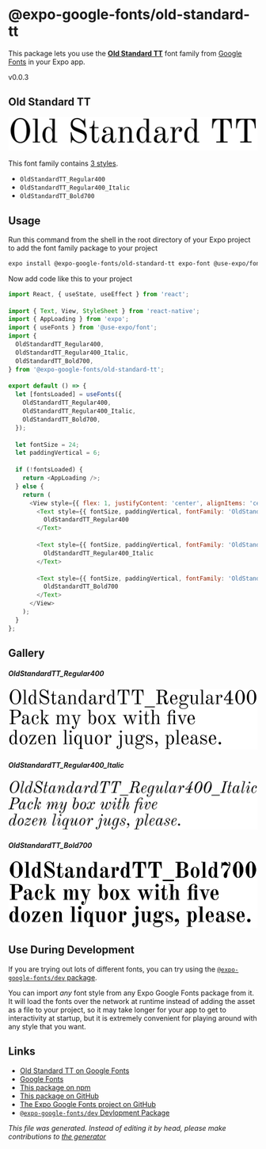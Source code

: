 # @expo-google-fonts/old-standard-tt

This package lets you use the [**Old Standard TT**](https://fonts.google.com/specimen/Old+Standard+TT) font family from [Google Fonts](https://fonts.google.com/) in your Expo app.

v0.0.3

## Old Standard TT

![Old Standard TT](./font-family.png)

This font family contains [3 styles](#gallery).

- `OldStandardTT_Regular400`
- `OldStandardTT_Regular400_Italic`
- `OldStandardTT_Bold700`

## Usage

Run this command from the shell in the root directory of your Expo project to add the font family package to your project
```sh
expo install @expo-google-fonts/old-standard-tt expo-font @use-expo/font
```

Now add code like this to your project
```js
import React, { useState, useEffect } from 'react';

import { Text, View, StyleSheet } from 'react-native';
import { AppLoading } from 'expo';
import { useFonts } from '@use-expo/font';
import {
  OldStandardTT_Regular400,
  OldStandardTT_Regular400_Italic,
  OldStandardTT_Bold700,
} from '@expo-google-fonts/old-standard-tt';

export default () => {
  let [fontsLoaded] = useFonts({
    OldStandardTT_Regular400,
    OldStandardTT_Regular400_Italic,
    OldStandardTT_Bold700,
  });

  let fontSize = 24;
  let paddingVertical = 6;

  if (!fontsLoaded) {
    return <AppLoading />;
  } else {
    return (
      <View style={{ flex: 1, justifyContent: 'center', alignItems: 'center' }}>
        <Text style={{ fontSize, paddingVertical, fontFamily: 'OldStandardTT_Regular400' }}>
          OldStandardTT_Regular400
        </Text>

        <Text style={{ fontSize, paddingVertical, fontFamily: 'OldStandardTT_Regular400_Italic' }}>
          OldStandardTT_Regular400_Italic
        </Text>

        <Text style={{ fontSize, paddingVertical, fontFamily: 'OldStandardTT_Bold700' }}>
          OldStandardTT_Bold700
        </Text>
      </View>
    );
  }
};

```

## Gallery

##### OldStandardTT_Regular400
![OldStandardTT_Regular400](./0fc6378f19416dfb6ed096305aeb6abee213fa26cbab142c18d51d02e9eeb452.ttf.png)

##### OldStandardTT_Regular400_Italic
![OldStandardTT_Regular400_Italic](./9510de290956127c311e2965471c31d5c34905c6172d5b9af444bf336c9d956d.ttf.png)

##### OldStandardTT_Bold700
![OldStandardTT_Bold700](./235d7e3e4dfc767cd24f3c17574e5fffc001f69a5af3942f47726c123762776a.ttf.png)


## Use During Development

If you are trying out lots of different fonts, you can try using the [`@expo-google-fonts/dev` package](https://github.com/expo/google-fonts/tree/master/font-packages/dev#readme).

You can import *any* font style from any Expo Google Fonts package from it. It will load the fonts
over the network at runtime instead of adding the asset as a file to your project, so it may take longer
for your app to get to interactivity at startup, but it is extremely convenient
for playing around with any style that you want.

## Links

- [Old Standard TT on Google Fonts](https://fonts.google.com/specimen/Old+Standard+TT)
- [Google Fonts](https://fonts.google.com/)
- [This package on npm](https://www.npmjs.com/package/@expo-google-fonts/old-standard-tt)
- [This package on GitHub](https://github.com/expo/google-fonts/tree/master/font-packages/old-standard-tt)
- [The Expo Google Fonts project on GitHub](https://github.com/expo/google-fonts)
- [`@expo-google-fonts/dev` Devlopment Package](https://github.com/expo/google-fonts/tree/master/font-packages/dev)


*This file was generated. Instead of editing it by head, please make contributions to [the generator](https://github.com/expo/google-fonts/tree/master/packages/generator)*
